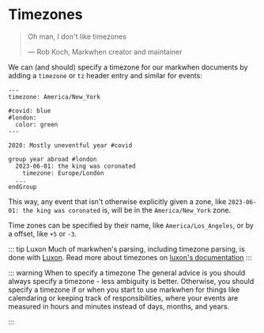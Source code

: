 <script setup lang="ts">
import Exposition from "../src/Exposition.vue"
</script>

# Timezones

> Oh man, I don't like timezones
>
> &mdash; Rob Koch, Markwhen creator and maintainer

We can (and should) specify a timezone for our markwhen documents by adding a `timezone` or `tz` header entry and similar for events:

```mw{2,13}
---
timezone: America/New_York

#covid: blue
#london:
  color: green
---

2020: Mostly uneventful year #covid

group year abroad #london
  2023-06-01: the king was coronated
    timezone: Europe/London
  ...
endGroup
```

This way, any event that isn't otherwise explicitly given a zone, like `2023-06-01: the king was coronated` is, will be in the `America/New_York` zone.

Time zones can be specified by their name, like `America/Los_Angeles`, or by a offset, like `+5` or `-3`.

::: tip Luxon
Much of markwhen's parsing, including timezone parsing, is done with [Luxon](https://moment.github.io/luxon/#/). Read more about timezones on [luxon's documentation](https://moment.github.io/luxon/#/zones)
:::

::: warning When to specify a timezone
The general advice is you should always specify a timezone - less ambiguity is better. Otherwise, you should specify a timezone if or when you start to use markwhen for things like calendaring or keeping track of responsibilities, where your events are measured in hours and minutes instead of days, months, and years.

:::
